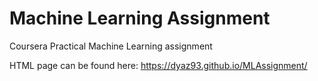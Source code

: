 # Machine Learning Assignment

Coursera Practical Machine Learning assignment

HTML page can be found here: <https://dyaz93.github.io/MLAssignment/>
